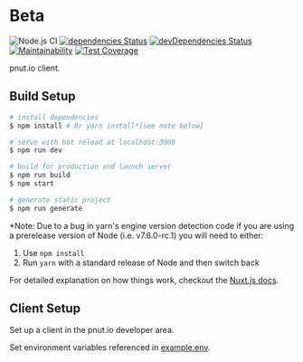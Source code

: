 # Beta

![Node.js CI](https://github.com/sunya9/beta/workflows/Node.js%20CI/badge.svg)
[![dependencies Status](https://david-dm.org/sunya9/beta/status.svg)](https://david-dm.org/sunya9/beta)
[![devDependencies Status](https://david-dm.org/sunya9/beta/dev-status.svg)](https://david-dm.org/sunya9/beta?type=dev)
[![Maintainability](https://api.codeclimate.com/v1/badges/fdb75749d11567b69c97/maintainability)](https://codeclimate.com/github/sunya9/beta/maintainability)
[![Test Coverage](https://api.codeclimate.com/v1/badges/fdb75749d11567b69c97/test_coverage)](https://codeclimate.com/github/sunya9/beta/test_coverage)

pnut.io client.

## Build Setup

```bash
# install dependencies
$ npm install # Or yarn install*[see note below]

# serve with hot reload at localhost:3000
$ npm run dev

# build for production and launch server
$ npm run build
$ npm start

# generate static project
$ npm run generate
```

\*Note: Due to a bug in yarn's engine version detection code if you are
using a prerelease version of Node (i.e. v7.6.0-rc.1) you will need to either:

1. Use `npm install`
2. Run `yarn` with a standard release of Node and then switch back

For detailed explanation on how things work, checkout the [Nuxt.js docs](https://github.com/nuxt/nuxt.js).

## Client Setup

Set up a client in the pnut.io developer area.

Set environment variables referenced in [example.env](example.env).
